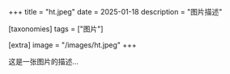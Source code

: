 +++
title = "ht.jpeg"
date = 2025-01-18
description = "图片描述"

[taxonomies]
tags = ["图片"]

[extra]
image = "/images/ht.jpeg"
+++

这是一张图片的描述...
